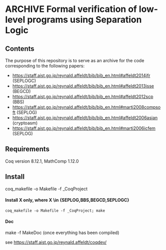 ARCHIVE Formal verification of low-level programs using Separation Logic
========================================================================

## Contents

The purpose of this repository is to serve as an archive for the code
corresponding to the following papers:
- https://staff.aist.go.jp/reynald.affeldt/bib/bib_en.html#affeldt2014jfr (SEPLOGC)
- https://staff.aist.go.jp/reynald.affeldt/bib/bib_en.html#affeldt2013isse (BEGCD)
- https://staff.aist.go.jp/reynald.affeldt/bib/bib_en.html#affeldt2012scp (BBS)
- https://staff.aist.go.jp/reynald.affeldt/bib/bib_en.html#marti2008compsoft (SEPLOG)
- https://staff.aist.go.jp/reynald.affeldt/bib/bib_en.html#affeldt2006asian (cryptoasm)
- https://staff.aist.go.jp/reynald.affeldt/bib/bib_en.html#marti2006icfem (SEPLOG)

## Requirements

Coq version 8.12.1, MathComp 1.12.0

## Install

coq_makefile -o Makefile -f _CoqProject

#### Install X only, where X \in {SEPLOG,BBS,BEGCD,SEPLOGC}

`coq_makefile -o Makefile -f _CoqProject; make`

#### Doc

make -f MakeDoc
(once everything has been compiled)

see https://staff.aist.go.jp/reynald.affeldt/coqdev/
